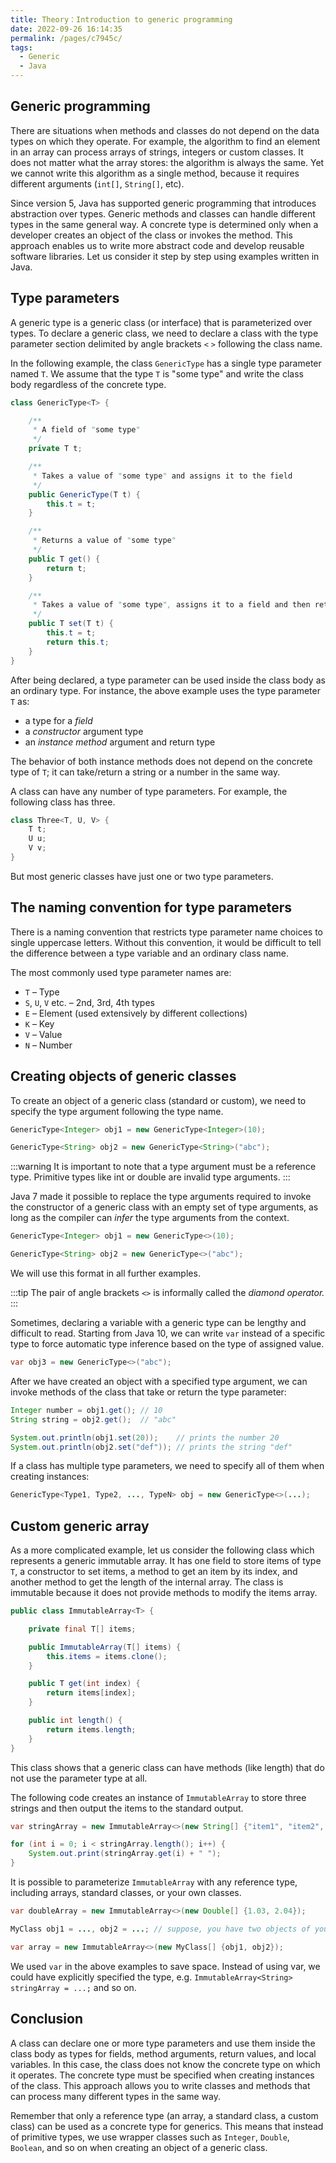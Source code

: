 ```yaml
---
title: Theory：Introduction to generic programming
date: 2022-09-26 16:14:35
permalink: /pages/c7945c/
tags:
  - Generic
  - Java
---
```

## Generic programming

There are situations when methods and classes do not depend on the data types on which they operate. For example, the algorithm to find an element in an array can process arrays of strings, integers or custom classes. It does not matter what the array stores: the algorithm is always the same. Yet we cannot write this algorithm as a single method, because it requires different arguments (`int[]`, `String[]`, etc).

Since version 5, Java has supported generic programming that introduces abstraction over types. Generic methods and classes can handle different types in the same general way. A concrete type is determined only when a developer creates an object of the class or invokes the method. This approach enables us to write more abstract code and develop reusable software libraries. Let us consider it step by step using examples written in Java.

## Type parameters

A generic type is a generic class (or interface) that is parameterized over types. To declare a generic class, we need to declare a class with the type parameter section delimited by angle brackets `<` `>` following the class name.

In the following example, the class `GenericType` has a single type parameter named `T`. We assume that the type `T` is "some type" and write the class body regardless of the concrete type.

```java
class GenericType<T> { 

    /**
     * A field of "some type"
     */
    private T t;

    /**
     * Takes a value of "some type" and assigns it to the field
     */
    public GenericType(T t) {
        this.t = t;
    }

    /**
     * Returns a value of "some type"
     */
    public T get() {
        return t;
    }

    /**
     * Takes a value of "some type", assigns it to a field and then returns it
     */
    public T set(T t) {
        this.t = t;
        return this.t;   
    }
}
```

After being declared, a type parameter can be used inside the class body as an ordinary type. For instance, the above example uses the type parameter `T` as:

- a type for a *field*
- a *constructor* argument type
- an *instance method* argument and return type

The behavior of both instance methods does not depend on the concrete type of `T`; it can take/return a string or a number in the same way.

A class can have any number of type parameters. For example, the following class has three.

```java
class Three<T, U, V> {
    T t;
    U u;
    V v;
}
```

But most generic classes have just one or two type parameters.

## The naming convention for type parameters

There is a naming convention that restricts type parameter name choices to single uppercase letters. Without this convention, it would be difficult to tell the difference between a type variable and an ordinary class name.

The most commonly used type parameter names are:

- `T` – Type
- `S`, `U`, `V` etc. – 2nd, 3rd, 4th types
- `E` – Element (used extensively by different collections)
- `K` – Key
- `V` – Value
- `N` – Number

## Creating objects of generic classes

To create an object of a generic class (standard or custom), we need to specify the type argument following the type name.

```java
GenericType<Integer> obj1 = new GenericType<Integer>(10);

GenericType<String> obj2 = new GenericType<String>("abc");
```


:::warning
It is important to note that a type argument must be a reference type. Primitive types like int or double are invalid type arguments.
:::


Java 7 made it possible to replace the type arguments required to invoke the constructor of a generic class with an empty set of type arguments, as long as the compiler can *infer* the type arguments from the context.

```java
GenericType<Integer> obj1 = new GenericType<>(10);

GenericType<String> obj2 = new GenericType<>("abc");
```

We will use this format in all further examples.


:::tip
The pair of angle brackets `<>` is informally called the *diamond operator.*
:::


Sometimes, declaring a variable with a generic type can be lengthy and difficult to read. Starting from Java 10, we can write `var` instead of a specific type to force automatic type inference based on the type of assigned value.

```java
var obj3 = new GenericType<>("abc");
```

After we have created an object with a specified type argument, we can invoke methods of the class that take or return the type parameter:

```java
Integer number = obj1.get(); // 10
String string = obj2.get();  // "abc"

System.out.println(obj1.set(20));    // prints the number 20
System.out.println(obj2.set("def")); // prints the string "def"
```

If a class has multiple type parameters, we need to specify all of them when creating instances:

```java
GenericType<Type1, Type2, ..., TypeN> obj = new GenericType<>(...);
```

## Custom generic array

As a more complicated example, let us consider the following class which represents a generic immutable array. It has one field to store items of type `T`, a constructor to set items, a method to get an item by its index, and another method to get the length of the internal array. The class is immutable because it does not provide methods to modify the items array.

```java
public class ImmutableArray<T> {

    private final T[] items;

    public ImmutableArray(T[] items) {
        this.items = items.clone();
    }

    public T get(int index) {
        return items[index];
    }

    public int length() {
        return items.length;
    }
}
```

This class shows that a generic class can have methods (like length) that do not use the parameter type at all.

The following code creates an instance of `ImmutableArray` to store three strings and then output the items to the standard output.

```java
var stringArray = new ImmutableArray<>(new String[] {"item1", "item2", "item3"});

for (int i = 0; i < stringArray.length(); i++) {
    System.out.print(stringArray.get(i) + " ");
}
```

It is possible to parameterize `ImmutableArray` with any reference type, including arrays, standard classes, or your own classes.

```java
var doubleArray = new ImmutableArray<>(new Double[] {1.03, 2.04});

MyClass obj1 = ..., obj2 = ...; // suppose, you have two objects of your custom class

var array = new ImmutableArray<>(new MyClass[] {obj1, obj2});
```

We used `var` in the above examples to save space. Instead of using var, we could have explicitly specified the type, e.g. `ImmutableArray<String> stringArray = ...;` and so on.

## Conclusion

A class can declare one or more type parameters and use them inside the class body as types for fields, method arguments, return values, and local variables. In this case, the class does not know the concrete type on which it operates. The concrete type must be specified when creating instances of the class. This approach allows you to write classes and methods that can process many different types in the same way.

Remember that only a reference type (an array, a standard class, a custom class) can be used as a concrete type for generics. This means that instead of primitive types, we use wrapper classes such as `Integer`, `Double`, `Boolean`, and so on when creating an object of a generic class.